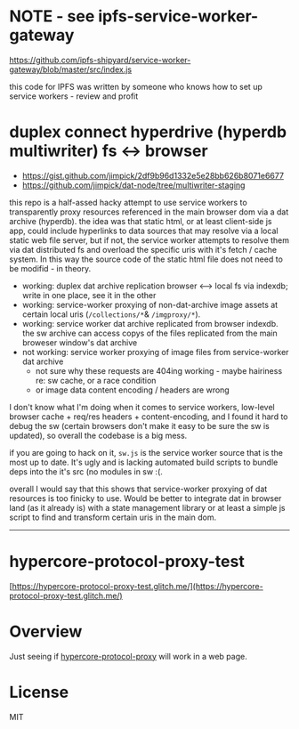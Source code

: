 # NOTE - see ipfs-service-worker-gateway
https://github.com/ipfs-shipyard/service-worker-gateway/blob/master/src/index.js

this code for IPFS was written by someone who knows how to set up service workers - review and profit

# duplex connect hyperdrive (hyperdb multiwriter) fs <-> browser

- https://gist.github.com/jimpick/2df9b96d1332e5e28bb626b8071e6677
- https://github.com/jimpick/dat-node/tree/multiwriter-staging


this repo is a half-assed hacky attempt to use service workers to transparently proxy resources referenced in the main browser dom via a dat archive (hyperdb). the idea was that static html, or at least client-side js app, could include hyperlinks to data sources that may resolve via a local static web file server, but if not, the service worker attempts to resolve them via dat distributed fs and overload the specific uris with it's fetch / cache system. In this way the source code of the static html file does not need to be modifid - in theory.

- working: duplex dat archive replication browser <--> local fs via indexdb; write in one place, see it in the other
- working: service-worker proxying of non-dat-archive image assets at certain local uris (`/collections/*`& `/imgproxy/*`).
- working: service worker dat archive replicated from browser indexdb. the sw archive can access copys of the files replicated from the main broweser window's dat archive
- not working: service worker proxying of image files from service-worker dat archive
  - not sure why these requests are 404ing working - maybe hairiness re: sw cache, or a race condition
  - or image data content encoding / headers are wrong

I don't know what I'm doing when it comes to service workers, low-level browser cache + req/res headers + content-encoding, and I found it hard to debug the sw (certain browsers don't make it easy to be sure the sw is updated), so overall the codebase is a big mess. 

if you are going to hack on it, `sw.js` is the service worker source that is the most up to date. It's ugly and is lacking automated build scripts to bundle deps into the it's src (no modules in sw :(.

overall I would say that this shows that service-worker proxying of dat resources is too finicky to use. Would be better to integrate dat in browser land (as it already is) with a state management library or at least a simple js script to find and transform certain uris in the main dom.

---

# hypercore-protocol-proxy-test

[https://hypercore-protocol-proxy-test.glitch.me/](https://hypercore-protocol-proxy-test.glitch.me/)

# Overview

Just seeing if [hypercore-protocol-proxy](https://github.com/mafintosh/hypercore-protocol-proxy) will work in a web page.

# License

MIT
